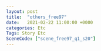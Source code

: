 ```yaml
---
layout: post
title:  "others_free97"
date:   2021-02-22 11:00:00 +0000
categories: Etc
Tags: Story Etc
SceneCode: ["scene_free97_q1_s20"]
---
```

